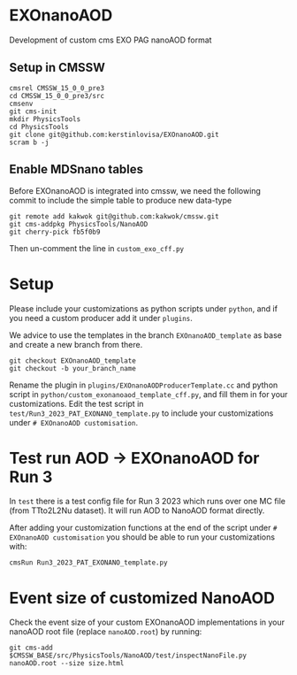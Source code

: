 # EXOnanoAOD
Development of custom cms EXO PAG nanoAOD format


## Setup in CMSSW
```
cmsrel CMSSW_15_0_0_pre3
cd CMSSW_15_0_0_pre3/src
cmsenv
git cms-init
mkdir PhysicsTools
cd PhysicsTools
git clone git@github.com:kerstinlovisa/EXOnanoAOD.git
scram b -j
```
## Enable MDSnano tables
Before EXOnanoAOD is integrated into cmssw, we need the following commit to include the simple table to produce new data-type
```
git remote add kakwok git@github.com:kakwok/cmssw.git 
git cms-addpkg PhysicsTools/NanoAOD
git cherry-pick fb5f0b9 
```
Then un-comment the line in `custom_exo_cff.py`

# Setup
Please include your customizations as python scripts under `python`, and if you need a custom producer add it under `plugins`.

We advice to use the templates in the branch `EXOnanoAOD_template` as base and create a new branch from there. 
```
git checkout EXOnanoAOD_template
git checkout -b your_branch_name
```
Rename the plugin in `plugins/EXOnanoAODProducerTemplate.cc` and python script in `python/custom_exonanoaod_template_cff.py`, and fill them in for your customizations. Edit the test script in `test/Run3_2023_PAT_EXONANO_template.py` to include your customizations under `# EXOnanoAOD customisation`. 

# Test run AOD -> EXOnanoAOD for Run 3
In `test` there is a test config file for Run 3 2023 which runs over one MC file (from TTto2L2Nu dataset). It will run AOD to NanoAOD format directly. 

After adding your customization functions at the end of the script under `# EXOnanoAOD customisation` you should be able to run your customizations with:
```
cmsRun Run3_2023_PAT_EXONANO_template.py
```

# Event size of customized NanoAOD
Check the event size of your custom EXOnanoAOD implementations in your nanoAOD root file (replace `nanoAOD.root`) by running:
```
git cms-add
$CMSSW_BASE/src/PhysicsTools/NanoAOD/test/inspectNanoFile.py nanoAOD.root --size size.html
```
